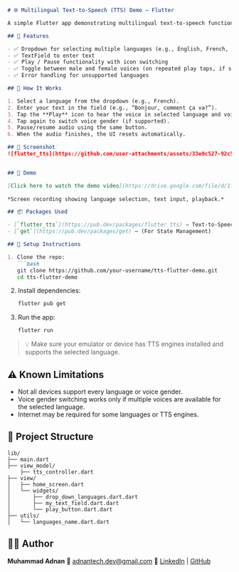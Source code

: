 

````markdown
# 🌐 Multilingual Text-to-Speech (TTS) Demo – Flutter

A simple Flutter app demonstrating multilingual text-to-speech functionality using the `flutter_tts` plugin. Users can select a language, type any sentence, and hear it spoken aloud. The app also provides a smooth audio UI, and handles unsupported language cases.

## 🚀 Features

- ✅ Dropdown for selecting multiple languages (e.g., English, French, Spanish, Urdu, Arabic, etc.)
- ✅ TextField to enter text
- ✅ Play / Pause functionality with icon switching
- ✅ Toggle between male and female voices (on repeated play taps, if supported)
- ✅ Error handling for unsupported languages

## 🧠 How It Works

1. Select a language from the dropdown (e.g., French).
2. Enter your text in the field (e.g., “Bonjour, comment ça va?”).
3. Tap the **Play** icon to hear the voice in selected language and voice.
4. Tap again to switch voice gender (if supported).
5. Pause/resume audio using the same button.
6. When the audio finishes, the UI resets automatically.

## 📸 Screenshot
![flutter_tts](https://github.com/user-attachments/assets/33e0c527-92c5-4b65-ab73-44951813a38a)


## 📸 Demo

[Click here to watch the demo video](https://drive.google.com/file/d/1ftRvTAkJWei0w5KMi_VHQiJV85LbutCG/view?usp=sharing)
 
*Screen recording showing language selection, text input, playback.*

## 📦 Packages Used

- [`flutter_tts`](https://pub.dev/packages/flutter_tts) – Text-to-Speech plugin
- [`get`](https://pub.dev/packages/get) – (For State Management)

## 🔧 Setup Instructions

1. Clone the repo:
   ```bash
   git clone https://github.com/your-username/tts-flutter-demo.git
   cd tts-flutter-demo
````

2. Install dependencies:

   ```bash
   flutter pub get
   ```

3. Run the app:

   ```bash
   flutter run
   ```

> 💡 Make sure your emulator or device has TTS engines installed and supports the selected language.

## ⚠️ Known Limitations

* Not all devices support every language or voice gender.
* Voice gender switching works only if multiple voices are available for the selected language.
* Internet may be required for some languages or TTS engines.

## 📁 Project Structure

```
lib/
├── main.dart
├── view_model/
    ├── tts_controller.dart
├── view/
│   ├── home_screen.dart
│   └── widgets/
│       ├── drop_down_languages.dart.dart
│       ├── my_text_field.dart.dart
│       └── play_button.dart.dart
├── utils/
│   └── languages_name.dart.dart
```

## 🧑‍💻 Author

**Muhammad Adnan**
📧 [adnantech.dev@gmail.com](mailto:adnantech.dev@gmail.com)
🔗 [LinkedIn](https://linkedin.com/in/adnancod) | [GitHub](https://github.com/adnancod)

